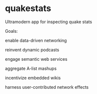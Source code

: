 quakestats
==========

Ultramodern app for inspecting quake stats

Goals:

<p>enable data-driven networking</p>
<p>reinvent dynamic podcasts</p>
<p>engage semantic web services</p>
<p>aggregate A-list mashups</p>
<p>incentivize embedded wikis</p>
<p>harness user-contributed network effects</p>

